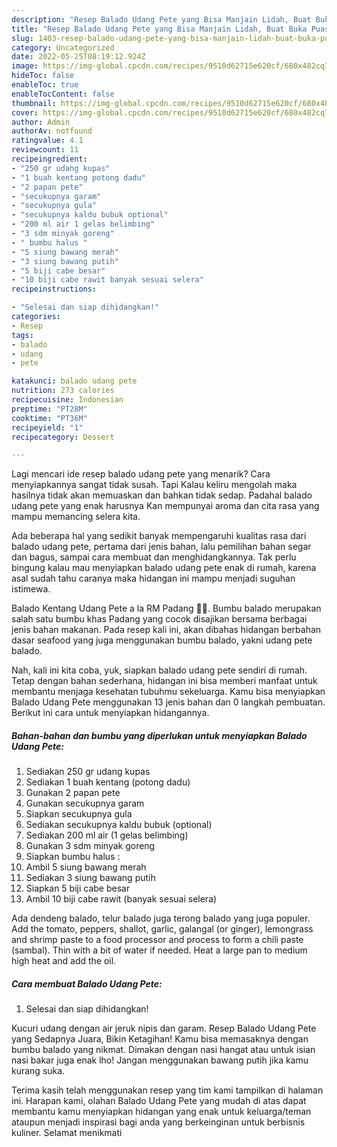 ```yaml
---
description: "Resep Balado Udang Pete yang Bisa Manjain Lidah, Buat Buka Puasa Lezat Sekali"
title: "Resep Balado Udang Pete yang Bisa Manjain Lidah, Buat Buka Puasa Lezat Sekali"
slug: 1403-resep-balado-udang-pete-yang-bisa-manjain-lidah-buat-buka-puasa-lezat-sekali
category: Uncategorized
date: 2022-05-25T08:19:12.924Z
image: https://img-global.cpcdn.com/recipes/9510d62715e620cf/680x482cq70/balado-udang-pete-foto-resep-utama.jpg
hideToc: false
enableToc: true
enableTocContent: false
thumbnail: https://img-global.cpcdn.com/recipes/9510d62715e620cf/680x482cq70/balado-udang-pete-foto-resep-utama.jpg
cover: https://img-global.cpcdn.com/recipes/9510d62715e620cf/680x482cq70/balado-udang-pete-foto-resep-utama.jpg
author: Admin
authorAv: notfound
ratingvalue: 4.1
reviewcount: 11
recipeingredient:
- "250 gr udang kupas"
- "1 buah kentang potong dadu"
- "2 papan pete"
- "secukupnya garam"
- "secukupnya gula"
- "secukupnya kaldu bubuk optional"
- "200 ml air 1 gelas belimbing"
- "3 sdm minyak goreng"
- " bumbu halus "
- "5 siung bawang merah"
- "3 siung bawang putih"
- "5 biji cabe besar"
- "10 biji cabe rawit banyak sesuai selera"
recipeinstructions:

- "Selesai dan siap dihidangkan!"
categories:
- Resep
tags:
- balado
- udang
- pete

katakunci: balado udang pete 
nutrition: 273 calories
recipecuisine: Indonesian
preptime: "PT28M"
cooktime: "PT36M"
recipeyield: "1"
recipecategory: Dessert

---
```



Lagi mencari ide resep balado udang pete yang menarik? Cara menyiapkannya sangat tidak susah. Tapi Kalau keliru mengolah maka hasilnya tidak akan memuaskan dan bahkan tidak sedap. Padahal balado udang pete yang enak harusnya Kan mempunyai aroma dan cita rasa yang mampu memancing selera kita.


Ada beberapa hal yang sedikit banyak mempengaruhi kualitas rasa dari balado udang pete, pertama dari jenis bahan, lalu pemilihan bahan segar dan bagus, sampai cara membuat dan menghidangkannya. Tak perlu bingung kalau mau menyiapkan balado udang pete enak di rumah, karena asal sudah tahu caranya maka hidangan ini mampu menjadi suguhan istimewa.

Balado Kentang Udang Pete a la RM Padang 👍🏼. Bumbu balado merupakan salah satu bumbu khas Padang yang cocok disajikan bersama berbagai jenis bahan makanan. Pada resep kali ini, akan dibahas hidangan berbahan dasar seafood yang juga menggunakan bumbu balado, yakni udang pete balado.


Nah, kali ini kita coba, yuk, siapkan balado udang pete sendiri di rumah. Tetap dengan bahan sederhana, hidangan ini bisa memberi manfaat untuk membantu menjaga kesehatan tubuhmu sekeluarga. Kamu bisa menyiapkan Balado Udang Pete menggunakan 13 jenis bahan dan 0 langkah pembuatan. Berikut ini cara untuk menyiapkan hidangannya.

<!--inarticleads1-->

##### Bahan-bahan dan bumbu yang diperlukan untuk menyiapkan Balado Udang Pete:

1. Sediakan 250 gr udang kupas
1. Sediakan 1 buah kentang (potong dadu)
1. Gunakan 2 papan pete
1. Gunakan secukupnya garam
1. Siapkan secukupnya gula
1. Sediakan secukupnya kaldu bubuk (optional)
1. Sediakan 200 ml air (1 gelas belimbing)
1. Gunakan 3 sdm minyak goreng
1. Siapkan  bumbu halus :
1. Ambil 5 siung bawang merah
1. Sediakan 3 siung bawang putih
1. Siapkan 5 biji cabe besar
1. Ambil 10 biji cabe rawit (banyak sesuai selera)


Ada dendeng balado, telur balado juga terong balado yang juga populer. Add the tomato, peppers, shallot, garlic, galangal (or ginger), lemongrass and shrimp paste to a food processor and process to form a chili paste (sambal). Thin with a bit of water if needed. Heat a large pan to medium high heat and add the oil. 

<!--inarticleads2-->

##### Cara membuat Balado Udang Pete:


1. Selesai dan siap dihidangkan!

Kucuri udang dengan air jeruk nipis dan garam. Resep Balado Udang Pete yang Sedapnya Juara, Bikin Ketagihan! Kamu bisa memasaknya dengan bumbu balado yang nikmat. Dimakan dengan nasi hangat atau untuk isian nasi bakar juga enak lho! Jangan menggunakan bawang putih jika kamu kurang suka. 

Terima kasih telah menggunakan resep yang tim kami tampilkan di halaman ini. Harapan kami, olahan Balado Udang Pete yang mudah di atas dapat membantu kamu menyiapkan hidangan yang enak untuk keluarga/teman ataupun menjadi inspirasi bagi anda yang berkeinginan untuk berbisnis kuliner. Selamat menikmati
